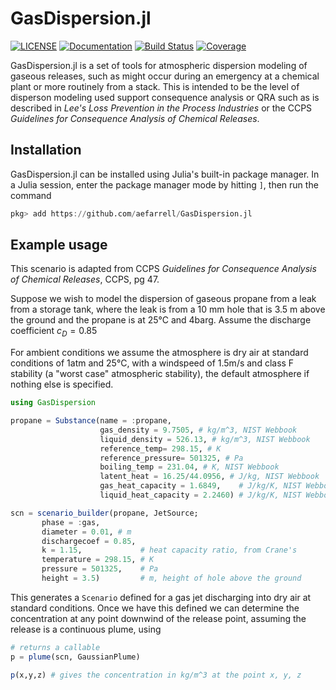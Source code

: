 # GasDispersion.jl
[![LICENSE](https://img.shields.io/badge/license-MIT-lightgrey.svg)](https://github.com/aefarrell/GasDispersion.jl/blob/main/LICENSE)
[![Documentation](https://img.shields.io/badge/docs-dev-blue)](https://aefarrell.github.io/GasDispersion.jl/dev/)
[![Build Status](https://github.com/aefarrell/GasDispersion.jl/workflows/CI/badge.svg)](https://github.com/aefarrell/GasDispersion.jl/actions)
[![Coverage](https://codecov.io/gh/aefarrell/GasDispersion.jl/branch/main/graph/badge.svg?token=PB3LOR80K2)](https://codecov.io/gh/aefarrell/GasDispersion.jl)

GasDispersion.jl is a set of tools for atmospheric dispersion modeling of
gaseous releases, such as might occur during an emergency at a chemical plant
or more  routinely from a stack. This is intended to be the level of disperson
modeling used support consequence analysis or QRA such as is described in *Lee's
Loss Prevention in the Process Industries* or the CCPS *Guidelines for
Consequence Analysis of Chemical Releases*.

## Installation

GasDispersion.jl can be installed using Julia's built-in package manager. In a
Julia session, enter the package manager mode by hitting `]`, then run the
command

```julia
pkg> add https://github.com/aefarrell/GasDispersion.jl
```


## Example usage

This scenario is adapted from CCPS *Guidelines for Consequence Analysis of
Chemical Releases*, CCPS, pg 47.

Suppose we wish to model the dispersion of gaseous propane from a leak from a storage tank, where the leak is from a 10 mm hole that is 3.5 m above the ground and the propane is at 25°C and 4barg. Assume the discharge coefficient $c_{D} = 0.85$

For ambient conditions we assume the atmosphere is dry air at standard conditions 
of 1atm and 25°C, with a windspeed of 1.5m/s and class F stability (a "worst case"
atmospheric stability), the default atmosphere if nothing else is specified.


```julia
using GasDispersion

propane = Substance(name = :propane,
                    gas_density = 9.7505, # kg/m^3, NIST Webbook
                    liquid_density = 526.13, # kg/m^3, NIST Webbook
                    reference_temp= 298.15, # K
                    reference_pressure= 501325, # Pa
                    boiling_temp = 231.04, # K, NIST Webbook
                    latent_heat = 16.25/44.0956, # J/kg, NIST Webbook
                    gas_heat_capacity = 1.6849,    # J/kg/K, NIST Webbook
                    liquid_heat_capacity = 2.2460) # J/kg/K, NIST Webbook

scn = scenario_builder(propane, JetSource; 
       phase = :gas,
       diameter = 0.01, # m
       dischargecoef = 0.85,
       k = 1.15,             # heat capacity ratio, from Crane's
       temperature = 298.15, # K
       pressure = 501325,    # Pa
       height = 3.5)         # m, height of hole above the ground
```

This generates a `Scenario` defined for a gas jet discharging into dry air
at standard conditions. Once we have this defined we can determine the
concentration at any point downwind of the release point, assuming the release
is a continuous plume, using

```julia
# returns a callable
p = plume(scn, GaussianPlume)

p(x,y,z) # gives the concentration in kg/m^3 at the point x, y, z
```